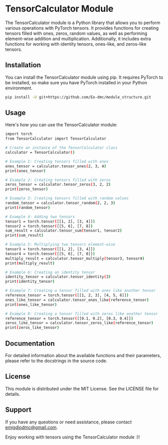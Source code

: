 # TensorCalculator Module

The TensorCalculator module is a Python library that allows you to perform various operations with PyTorch tensors. It provides functions for creating tensors filled with ones, zeros, random values, as well as performing element-wise addition and multiplication. Additionally, it includes extra functions for working with identity tensors, ones-like, and zeros-like tensors.

## Installation

You can install the TensorCalculator module using pip. It requires PyTorch to be installed, so make sure you have PyTorch installed in your Python environment.

```bash
pip install -U git+https://github.com/Eo-dmc/module_structure.git
```

## Usage
Here's how you can use the TensorCalculator module:

```bash
import torch
from TensorCalculator import TensorCalculator

# Create an instance of the TensorCalculator class
calculator = TensorCalculator()

# Example 1: Creating tensors filled with ones
ones_tensor = calculator.tensor_ones(2, 3, 4)
print(ones_tensor)

# Example 2: Creating tensors filled with zeros
zeros_tensor = calculator.tensor_zeros(3, 2, 2)
print(zeros_tensor)

# Example 3: Creating tensors filled with random values
random_tensor = calculator.tensor_random(2, 2, 3)
print(random_tensor)

# Example 4: Adding two tensors
tensor1 = torch.tensor([[1, 2], [3, 4]])
tensor2 = torch.tensor([[5, 6], [7, 8])
sum_result = calculator.tensor_sum(tensor1, tensor2)
print(sum_result)

# Example 5: Multiplying two tensors element-wise
tensor3 = torch.tensor([[1, 2], [3, 4]])
tensor4 = torch.tensor([[5, 6], [7, 8]])
multiply_result = calculator.tensor_multiply(tensor3, tensor4)
print(multiply_result)

# Example 6: Creating an identity tensor
identity_tensor = calculator.tensor_identity(3)
print(identity_tensor)

# Example 7: Creating a tensor filled with ones like another tensor
reference_tensor = torch.tensor([[1, 2, 3], [4, 5, 6]])
ones_like_tensor = calculator.tensor_ones_like(reference_tensor)
print(ones_like_tensor)

# Example 8: Creating a tensor filled with zeros like another tensor
reference_tensor = torch.tensor([[0.1, 0.2], [0.3, 0.4]])
zeros_like_tensor = calculator.tensor_zeros_like(reference_tensor)
print(zeros_like_tensor)
```

## Documentation
For detailed information about the available functions and their parameters, please refer to the docstrings in the source code.

## License
This module is distributed under the MIT License. See the LICENSE file for details.

## Support
If you have any questions or need assistance, please contact emigdiodmc@gmail.com.

Enjoy working with tensors using the TensorCalculator module :)!
